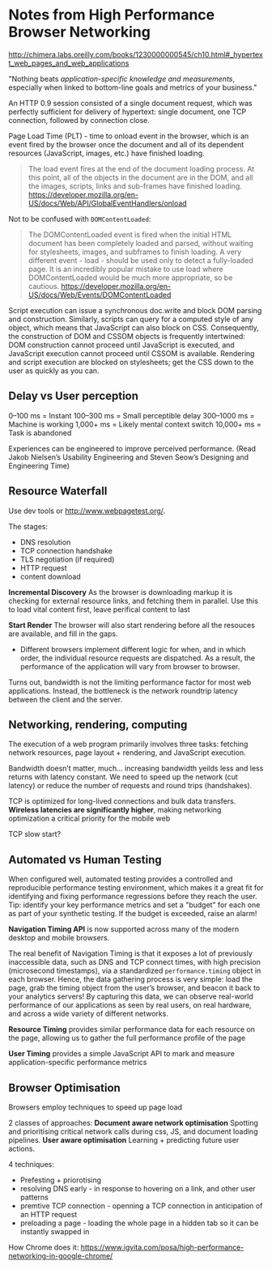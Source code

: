 # Notes from High Performance Browser Networking
http://chimera.labs.oreilly.com/books/1230000000545/ch10.html#_hypertext_web_pages_and_web_applications

"Nothing beats *application-specific knowledge and measurements*, especially when linked to bottom-line goals and metrics of your business."

An HTTP 0.9 session consisted of a single document request, which was perfectly sufficient for delivery of hypertext: single document, one TCP connection, followed by connection close.

Page Load Time (PLT) - time to onload event in the browser, which is an event fired by the browser once the document and all of its dependent resources (JavaScript, images, etc.) have finished loading.

> The load event fires at the end of the document loading process. At this point, all of the objects in the document are in the DOM, and all the images, scripts, links and sub-frames have finished loading.
https://developer.mozilla.org/en-US/docs/Web/API/GlobalEventHandlers/onload

Not to be confused with `DOMContentLoaded`:
>The DOMContentLoaded event is fired when the initial HTML document has been completely loaded and parsed, without waiting for stylesheets, images, and subframes to finish loading. A very different event - load - should be used only to detect a fully-loaded page. It is an incredibly popular mistake to use load where DOMContentLoaded would be much more appropriate, so be cautious.
https://developer.mozilla.org/en-US/docs/Web/Events/DOMContentLoaded

Script execution can issue a synchronous doc.write and block DOM parsing and construction. Similarly, scripts can query for a computed style of any object, which means that JavaScript can also block on CSS. Consequently, the construction of DOM and CSSOM objects is frequently intertwined: DOM construction cannot proceed until JavaScript is executed, and JavaScript execution cannot proceed until CSSOM is available.
Rendering and script execution are blocked on stylesheets; get the CSS down to the user as quickly as you can.

## Delay	vs User perception
0–100 ms = Instant
100–300 ms = Small perceptible delay
300–1000 ms = Machine is working
1,000+ ms = Likely mental context switch
10,000+ ms = Task is abandoned

Experiences can be engineered to improve perceived performance. (Read Jakob Nielsen’s Usability Engineering and Steven Seow’s Designing and Engineering Time)

## Resource Waterfall
Use dev tools or http://www.webpagetest.org/.

The stages:
* DNS resolution
* TCP connection handshake
* TLS negotiation (if required)
* HTTP request
* content download

**Incremental Discovery**
As the browser is downloading markup it is checking for external resource links, and fetching them in parallel. Use this to load vital content first, leave perifical content to last

**Start Render**
The browser will also start rendering before all the resouces are available, and fill in the gaps.

* Different browsers implement different logic for when, and in which order, the individual resource requests are dispatched. As a result, the performance of the application will vary from browser to browser.

Turns out, bandwidth is not the limiting performance factor for most web applications. Instead, the bottleneck is the network roundtrip latency between the client and the server.

## Networking, rendering, computing
The execution of a web program primarily involves three tasks: fetching network resources, page layout + rendering, and JavaScript execution.

Bandwidth doesn’t matter, much... increasing bandwidth yeilds less and less returns with latency constant. We need to speed up the network (cut latency) or reduce the number of requests and round trips (handshakes).

TCP is optimized for long-lived connections and bulk data transfers. **Wireless latencies are significantly higher**, making networking optimization a critical priority for the mobile web

TCP slow start?

## Automated vs Human Testing

When configured well, automated testing provides a controlled and reproducible performance testing environment, which makes it a great fit for identifying and fixing performance regressions before they reach the user. Tip: identify your key performance metrics and set a "budget" for each one as part of your synthetic testing. If the budget is exceeded, raise an alarm!

**Navigation Timing API** is now supported across many of the modern desktop and mobile browsers.

The real benefit of Navigation Timing is that it exposes a lot of previously inaccessible data, such as DNS and TCP connect times, with high precision (microsecond timestamps), via a standardized `performance.timing` object in each browser. Hence, the data gathering process is very simple: load the page, grab the timing object from the user’s browser, and beacon it back to your analytics servers! By capturing this data, we can observe real-world performance of our applications as seen by real users, on real hardware, and across a wide variety of different networks. 

**Resource Timing** provides similar performance data for each resource on the page, allowing us to gather the full performance profile of the page

**User Timing** provides a simple JavaScript API to mark and measure application-specific performance metrics 

## Browser Optimisation

Browsers employ techniques to speed up page load

2 classes of approaches:
**Document aware network optimisation**
Spotting and prioritising critical network calls during css, JS, and document loading pipelines.
**User aware optimisation**
Learning + predicting future user actions.

4 techniques:
* Prefesting + priorotising
* resolving DNS early - in response to hovering on a link, and other user patterns
* premtive TCP connection - openning a TCP connection in anticipation of an HTTP request
* preloading a page - loading the whole page in a hidden tab so it can be instantly swapped in

How Chrome does it: https://www.igvita.com/posa/high-performance-networking-in-google-chrome/

